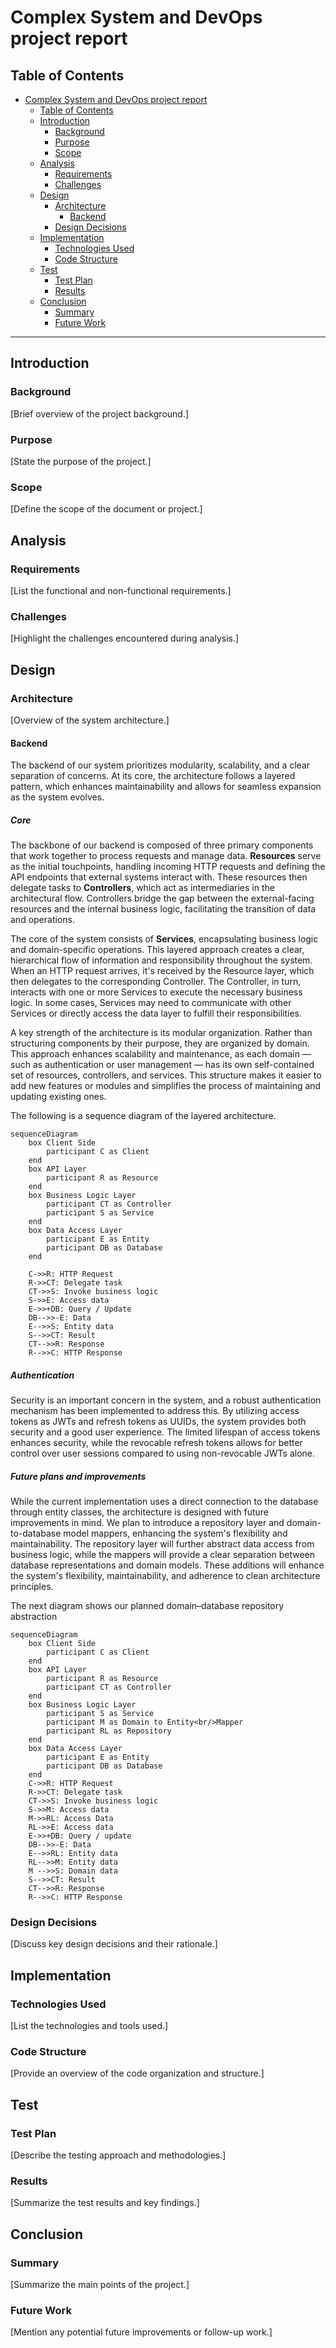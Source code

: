 # Complex System and DevOps project report

## Table of Contents

- [Complex System and DevOps project report](#complex-system-and-devops-project-report)
  - [Table of Contents](#table-of-contents)
  - [Introduction](#introduction)
    - [Background](#background)
    - [Purpose](#purpose)
    - [Scope](#scope)
  - [Analysis](#analysis)
    - [Requirements](#requirements)
    - [Challenges](#challenges)
  - [Design](#design)
    - [Architecture](#architecture)
      - [Backend](#backend)
    - [Design Decisions](#design-decisions)
  - [Implementation](#implementation)
    - [Technologies Used](#technologies-used)
    - [Code Structure](#code-structure)
  - [Test](#test)
    - [Test Plan](#test-plan)
    - [Results](#results)
  - [Conclusion](#conclusion)
    - [Summary](#summary)
    - [Future Work](#future-work)

---

## Introduction

### Background
[Brief overview of the project background.]

### Purpose
[State the purpose of the project.]

### Scope
[Define the scope of the document or project.]

## Analysis

### Requirements
[List the functional and non-functional requirements.]

### Challenges
[Highlight the challenges encountered during analysis.]

## Design

### Architecture
[Overview of the system architecture.]

#### Backend
The backend of our system prioritizes modularity, scalability, and a clear separation of concerns. At its core, the architecture follows a layered pattern, which enhances maintainability and allows for seamless expansion as the system evolves.

##### Core

The backbone of our backend is composed of three primary components that work together to process requests and manage data. **Resources** serve as the initial touchpoints, handling incoming HTTP requests and defining the API endpoints that external systems interact with. These resources then delegate tasks to **Controllers**, which act as intermediaries in the architectural flow. Controllers bridge the gap between the external-facing resources and the internal business logic, facilitating the transition of data and operations.

The core of the system consists of **Services**, encapsulating business logic and domain-specific operations. This layered approach creates a clear, hierarchical flow of information and responsibility throughout the system. When an HTTP request arrives, it's received by the Resource layer, which then delegates to the corresponding Controller. The Controller, in turn, interacts with one or more Services to execute the necessary business logic. In some cases, Services may need to communicate with other Services or directly access the data layer to fulfill their responsibilities.

A key strength of the architecture is its modular organization. Rather than structuring components by their purpose, they are organized by domain. This approach enhances scalability and maintenance, as each domain — such as authentication or user management — has its own self-contained set of resources, controllers, and services. This structure makes it easier to add new features or modules and simplifies the process of maintaining and updating existing ones.

The following is a sequence diagram of the layered architecture.

```mermaid
sequenceDiagram
    box Client Side
        participant C as Client
    end
    box API Layer
        participant R as Resource
    end
    box Business Logic Layer
        participant CT as Controller
        participant S as Service
    end
    box Data Access Layer
        participant E as Entity
        participant DB as Database
    end

    C->>R: HTTP Request
    R->>CT: Delegate task
    CT->>S: Invoke business logic
    S->>E: Access data
    E->>+DB: Query / Update
    DB-->>-E: Data
    E-->>S: Entity data
    S-->>CT: Result
    CT-->>R: Response
    R-->>C: HTTP Response
```

##### Authentication

Security is an important concern in the system, and a robust authentication mechanism has been implemented to address this. By utilizing access tokens as JWTs and refresh tokens as UUIDs, the system provides both security and a good user experience. The limited lifespan of access tokens enhances security, while the revocable refresh tokens allows for better control over user sessions compared to using non-revocable JWTs alone.

##### Future plans and improvements

While the current implementation uses a direct connection to the database through entity classes, the architecture is designed with future improvements in mind. We plan to introduce a repository layer and domain-to-database model mappers, enhancing the system's flexibility and maintainability. The repository layer will further abstract data access from business logic, while the mappers will provide a clear separation between database representations and domain models. These additions will enhance the system's flexibility, maintainability, and adherence to clean architecture principles.

The next diagram shows our planned domain–database repository abstraction

```mermaid
sequenceDiagram
    box Client Side
        participant C as Client
    end
    box API Layer
        participant R as Resource
        participant CT as Controller
    end
    box Business Logic Layer
        participant S as Service
        participant M as Domain to Entity<br/>Mapper
        participant RL as Repository
    end
    box Data Access Layer
        participant E as Entity
        participant DB as Database
    end
    C->>R: HTTP Request
    R->>CT: Delegate task
    CT->>S: Invoke business logic
    S->>M: Access data
    M->>RL: Access Data
    RL->>E: Access data
    E->>+DB: Query / update
    DB-->>-E: Data
    E-->>RL: Entity data
    RL-->>M: Entity data
    M -->>S: Domain data
    S-->>CT: Result
    CT-->>R: Response
    R-->>C: HTTP Response
```

### Design Decisions
[Discuss key design decisions and their rationale.]

## Implementation

### Technologies Used
[List the technologies and tools used.]

### Code Structure
[Provide an overview of the code organization and structure.]

## Test

### Test Plan
[Describe the testing approach and methodologies.]

### Results
[Summarize the test results and key findings.]

## Conclusion

### Summary
[Summarize the main points of the project.]

### Future Work
[Mention any potential future improvements or follow-up work.]
